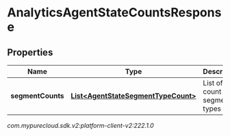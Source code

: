 # AnalyticsAgentStateCountsResponse


## Properties

| Name | Type | Description | Notes |
| ------------ | ------------- | ------------- | ------------- |
| **segmentCounts** | [**List&lt;AgentStateSegmentTypeCount&gt;**](AgentStateSegmentTypeCount) | List of count by segment types |  [optional] |




_com.mypurecloud.sdk.v2:platform-client-v2:222.1.0_
